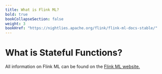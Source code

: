 ```yaml
---
title: What is Flink ML?
bold: true
bookCollapseSection: false
weight: 3
bookHref: "https://nightlies.apache.org/flink/flink-ml-docs-stable/"
---
```

<!--
Licensed to the Apache Software Foundation (ASF) under one
or more contributor license agreements.  See the NOTICE file
distributed with this work for additional information
regarding copyright ownership.  The ASF licenses this file
to you under the Apache License, Version 2.0 (the
"License"); you may not use this file except in compliance
with the License.  You may obtain a copy of the License at

  http://www.apache.org/licenses/LICENSE-2.0

Unless required by applicable law or agreed to in writing,
software distributed under the License is distributed on an
"AS IS" BASIS, WITHOUT WARRANTIES OR CONDITIONS OF ANY
KIND, either express or implied.  See the License for the
specific language governing permissions and limitations
under the License.
-->

# What is Stateful Functions?

All information on Flink ML can be found on the [Flink ML website.](https://nightlies.apache.org/flink/flink-ml-docs-stable/)